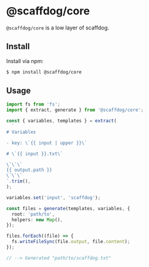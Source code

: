 # @scaffdog/core

`@scaffdog/core` is a low layer of scaffdog.

## Install

Install via npm:

```bash
$ npm install @scaffdog/core
```

## Usage

```typescript
import fs from 'fs';
import { extract, generate } from '@scaffdog/core';

const { variables, templates } = extract(
  `
# Variables

- key: \`{{ input | upper }}\`

# \`{{ input }}.txt\`

\`\`\`
{{ output.path }}
\`\`\`
`.trim(),
);

variables.set('input', 'scaffdog');

const files = generate(templates, variables, {
  root: 'path/to',
  helpers: new Map(),
});

files.forEach((file) => {
  fs.writeFileSync(file.output, file.content);
});

// --> Generated "path/to/scaffdog.txt"
```
